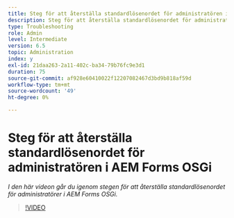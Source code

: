 ```yaml
---
title: Steg för att återställa standardlösenordet för administratören i AEM Forms OSGi
description: Steg för att återställa standardlösenordet för administratören i AEM Forms OSGi
type: Troubleshooting
role: Admin
level: Intermediate
version: 6.5
topic: Administration
index: y
exl-id: 21daa263-2a11-402c-ba34-79b76fc9e3d1
duration: 75
source-git-commit: af928e60410022f12207082467d3bd9b818af59d
workflow-type: tm+mt
source-wordcount: '49'
ht-degree: 0%

---
```


# Steg för att återställa standardlösenordet för administratören i AEM Forms OSGi

*I den här videon går du igenom stegen för att återställa standardlösenordet för administratörer i AEM Forms OSGi.*

>[!VIDEO](https://video.tv.adobe.com/v/335542?quality=12&learn=on)
